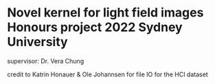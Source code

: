 # Novel kernel for light field images Honours project 2022 Sydney University 


supervisor: Dr. Vera Chung



credit to Katrin Honauer & Ole Johannsen for file IO for the HCI dataset
